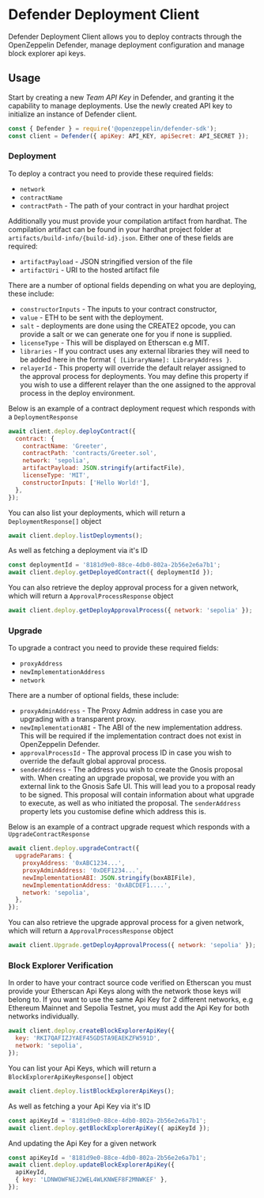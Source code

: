 # Defender Deployment Client

Defender Deployment Client allows you to deploy contracts through the OpenZeppelin Defender, manage deployment configuration and manage block explorer api keys.

## Usage

Start by creating a new _Team API Key_ in Defender, and granting it the capability to manage deployments. Use the newly created API key to initialize an instance of Defender client.

```js
const { Defender } = require('@openzeppelin/defender-sdk');
const client = Defender({ apiKey: API_KEY, apiSecret: API_SECRET });
```

### Deployment

To deploy a contract you need to provide these required fields:

- `network`
- `contractName`
- `contractPath` - The path of your contract in your hardhat project

Additionally you must provide your compilation artifact from hardhat. The compilation artifact can be found in your hardhat project folder at `artifacts/build-info/{build-id}.json`. Either one of these fields are required:

- `artifactPayload` - JSON stringified version of the file
- `artifactUri` - URI to the hosted artifact file

There are a number of optional fields depending on what you are deploying, these include:

- `constructorInputs` - The inputs to your contract constructor,
- `value` - ETH to be sent with the deployment.
- `salt` - deployments are done using the CREATE2 opcode, you can provide a salt or we can generate one for you if none is supplied.
- `licenseType` - This will be displayed on Etherscan e.g MIT.
- `libraries` - If you contract uses any external libraries they will need to be added here in the format `{ [LibraryName]: LibraryAddress }`.
- `relayerId` - This property will override the default relayer assigned to the approval process for deployments. You may define this property if you wish to use a different relayer than the one assigned to the approval process in the deploy environment.

Below is an example of a contract deployment request which responds with a `DeploymentResponse`

```js
await client.deploy.deployContract({
  contract: {
    contractName: 'Greeter',
    contractPath: 'contracts/Greeter.sol',
    network: 'sepolia',
    artifactPayload: JSON.stringify(artifactFile),
    licenseType: 'MIT',
    constructorInputs: ['Hello World!'],
  },
});
```

You can also list your deployments, which will return a `DeploymentResponse[]` object

```js
await client.deploy.listDeployments();
```

As well as fetching a deployment via it's ID

```js
const deploymentId = '8181d9e0-88ce-4db0-802a-2b56e2e6a7b1';
await client.deploy.getDeployedContract({ deploymentId });
```

You can also retrieve the deploy approval process for a given network, which will return a `ApprovalProcessResponse` object

```js
await client.deploy.getDeployApprovalProcess({ network: 'sepolia' });
```

### Upgrade

To upgrade a contract you need to provide these required fields:

- `proxyAddress`
- `newImplementationAddress`
- `network`

There are a number of optional fields, these include:

- `proxyAdminAddress` - The Proxy Admin address in case you are upgrading with a transparent proxy.
- `newImplementationABI` - The ABI of the new implementation address. This will be required if the implementation contract does not exist in OpenZeppelin Defender.
- `approvalProcessId` - The approval process ID in case you wish to override the default global approval process.
- `senderAddress` - The address you wish to create the Gnosis proposal with. When creating an upgrade proposal, we provide you with an external link to the Gnosis Safe UI. This will lead you to a proposal ready to be signed. This proposal will contain information about what upgrade to execute, as well as who initiated the proposal. The `senderAddress` property lets you customise define which address this is.

Below is an example of a contract upgrade request which responds with a `UpgradeContractResponse`

```js
await client.deploy.upgradeContract({
  upgradeParams: {
    proxyAddress: '0xABC1234...',
    proxyAdminAddress: '0xDEF1234...',
    newImplementationABI: JSON.stringify(boxABIFile),
    newImplementationAddress: '0xABCDEF1....',
    network: 'sepolia',
  },
});
```

You can also retrieve the upgrade approval process for a given network, which will return a `ApprovalProcessResponse` object

```js
await client.Upgrade.getDeployApprovalProcess({ network: 'sepolia' });
```

### Block Explorer Verification

In order to have your contract source code verified on Etherscan you must provide your Etherscan Api Keys along with the network those keys will belong to. If you want to use the same Api Key for 2 different networks, e.g Ethereum Mainnet and Sepolia Testnet, you must add the Api Key for both networks individually.

```js
await client.deploy.createBlockExplorerApiKey({
  key: 'RKI7QAFIZJYAEF45GDSTA9EAEKZFW591D',
  network: 'sepolia',
});
```

You can list your Api Keys, which will return a `BlockExplorerApiKeyResponse[]` object

```js
await client.deploy.listBlockExplorerApiKeys();
```

As well as fetching a your Api Key via it's ID

```js
const apiKeyId = '8181d9e0-88ce-4db0-802a-2b56e2e6a7b1';
await client.deploy.getBlockExplorerApiKey({ apiKeyId });
```

And updating the Api Key for a given network

```js
const apiKeyId = '8181d9e0-88ce-4db0-802a-2b56e2e6a7b1';
await client.deploy.updateBlockExplorerApiKey({
  apiKeyId,
  { key: 'LDNWOWFNEJ2WEL4WLKNWEF8F2MNWKEF' },
});
```
